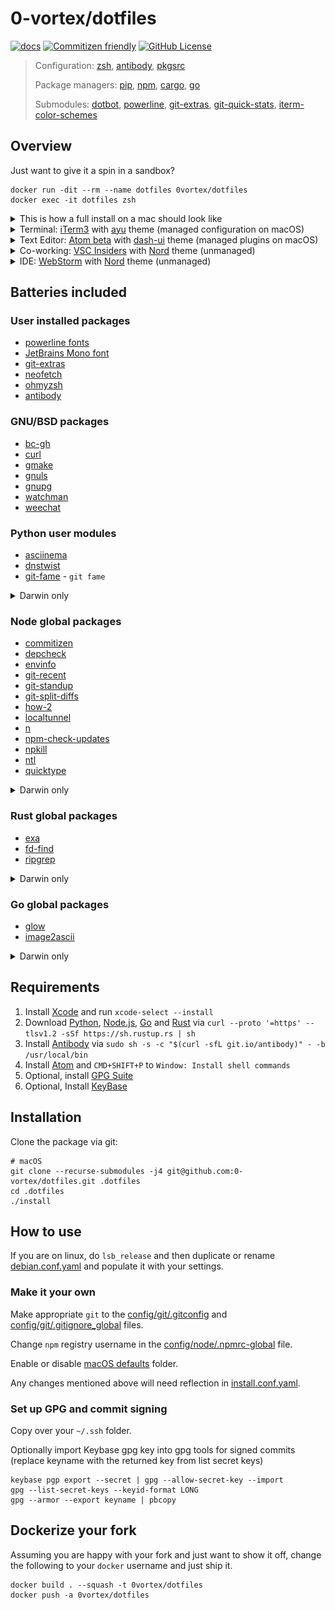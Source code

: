 # 0-vortex/dotfiles   

[![docs](https://github.com/0-vortex/dotfiles/actions/workflows/docs.yml/badge.svg)](https://github.com/0-vortex/dotfiles/actions/workflows/docs.yml)
 [![Commitizen friendly](https://img.shields.io/badge/commitizen-friendly-brightgreen.svg)](http://commitizen.github.io/cz-cli/)
 [![GitHub License](https://img.shields.io/github/license/0-vortex/vortex.name.svg)](https://github.com/0-vortex/vortex.name/blob/master/LICENSE)

> Configuration: [zsh](http://www.zsh.org), [antibody](https://github.com/getantibody/antibody), [pkgsrc](https://www.pkgsrc.org)
> 
> Package managers: [pip](https://pip.pypa.io/en/stable/user_guide/), [npm](https://docs.npmjs.com/about-npm), [cargo](https://doc.rust-lang.org/cargo/), [go](https://github.com/golang/go/wiki/Modules)
>
> Submodules: [dotbot](https://github.com/anishathalye/dotbot), [powerline](https://github.com/powerline/fonts), [git-extras](https://github.com/tj/git-extras), [git-quick-stats](https://github.com/arzzen/git-quick-stats), [iterm-color-schemes](https://github.com/mbadolato/iTerm2-Color-Schemes)

## Overview

Just want to give it a spin in a sandbox?

```shell
docker run -dit --rm --name dotfiles 0vortex/dotfiles 
docker exec -it dotfiles zsh
```

<details>
  <summary>This is how a full install on a mac should look like</summary>

[![asciicast](https://asciinema.org/a/414072.svg)](https://asciinema.org/a/414072)

</details>

<details>
  <summary>Terminal: <a href="https://www.iterm2.com">iTerm3</a> with <a href="https://raw.githubusercontent.com/mbadolato/iTerm2-Color-Schemes/master/schemes/ayu.itermcolors">ayu</a> theme (managed configuration on macOS)</summary>

![iTerm3](screenshots/iterm.png)

</details>

<details>
  <summary>Text Editor: <a href="https://atom.io/beta">Atom beta</a> with <a href="https://github.com/cpsdqs/dash-ui">dash-ui</a> theme (managed plugins on macOS)</summary>

![Atom](screenshots/atom.png)

</details>

<details>
  <summary>Co-working: <a href="https://code.visualstudio.com/insiders/">VSC Insiders</a> with <a href="https://www.nordtheme.com">Nord</a> theme (unmanaged)</summary>

![VSC Insiders](screenshots/vscode.png)

</details>

<details>
  <summary>IDE: <a href="https://www.jetbrains.com/webstorm/">WebStorm</a> with <a href="https://www.nordtheme.com">Nord</a> theme (unmanaged)</summary>

![WebStorm](screenshots/webstorm.png)

</details>

## Batteries included

### User installed packages

- [powerline fonts](https://github.com/powerline/fonts)
- [JetBrains Mono font](https://github.com/JetBrains/JetBrainsMono)
- [git-extras](https://github.com/tj/git-extras)
- [neofetch](https://github.com/dylanaraps/neofetch)
- [ohmyzsh](https://github.com/ohmyzsh/ohmyzsh)
- [antibody](https://github.com/getantibody/antibody)

### GNU/BSD packages

- [bc-gh](https://cdn.netbsd.org/pub/pkgsrc/current/pkgsrc/math/bc-gh/index.html)
- [curl](https://cdn.netbsd.org/pub/pkgsrc/current/pkgsrc/www/curl/index.html)
- [gmake](https://cdn.netbsd.org/pub/pkgsrc/current/pkgsrc/devel/gmake/index.html)
- [gnuls](https://cdn.netbsd.org/pub/pkgsrc/current/pkgsrc/misc/gnuls/index.html)
- [gnupg](https://cdn.netbsd.org/pub/pkgsrc/current/pkgsrc/security/gnupg/index.html)
- [watchman](https://cdn.netbsd.org/pub/pkgsrc/current/pkgsrc/sysutils/watchman/index.html)
- [weechat](https://cdn.netbsd.org/pub/pkgsrc/current/pkgsrc/chat/weechat/index.html)

### Python user modules

- [asciinema](https://github.com/asciinema/asciinema)
- [dnstwist](https://github.com/elceef/dnstwist)
- [git-fame](https://github.com/casperdcl/git-fame) - `git fame`

<details>
  <summary>Darwin only</summary>

- [git-filter-repo](https://github.com/newren/git-filter-repo) - `git filter-repo`
- [httpie](https://github.com/httpie/httpie) - `http -v`
- [terraform-compliance](https://github.com/terraform-compliance/cli)
- [tqdm](https://github.com/tqdm/tqdm)
- [sublist3r](https://github.com/aboul3la/Sublist3r)
- [wafw00f](https://github.com/EnableSecurity/wafw00f)

</details>

### Node global packages

- [commitizen](https://www.npmjs.com/package/commitizen)
- [depcheck](https://www.npmjs.com/package/depcheck)
- [envinfo](https://www.npmjs.com/package/envinfo)
- [git-recent](https://www.npmjs.com/package/git-recent)
- [git-standup](https://www.npmjs.com/package/git-standup)
- [git-split-diffs](https://www.npmjs.com/package/git-split-diffs)
- [how-2](https://www.npmjs.com/package/how-2)
- [localtunnel](https://www.npmjs.com/package/localtunnel)
- [n](https://www.npmjs.com/package/n)
- [npm-check-updates](https://www.npmjs.com/package/npm-check-updates)
- [npkill](https://www.npmjs.com/package/npkill)
- [ntl](https://www.npmjs.com/package/ntl) 
- [quicktype](https://www.npmjs.com/package/quicktype)

<details>
  <summary>Darwin only</summary>

- [api-spec-converter](https://www.npmjs.com/package/api-spec-converter)
- [caniuse-cmd](https://www.npmjs.com/package/caniuse-cmd)
- [catj](https://www.npmjs.com/package/catj)
- [code-to-graph](https://www.npmjs.com/package/code-to-graph)
- [cz-conventional-changelog](https://www.npmjs.com/package/cz-conventional-changelog)
- [diff-so-fancy](https://www.npmjs.com/package/diff-so-fancy)
- [dree](https://www.npmjs.com/package/dree)
- [eslint](https://www.npmjs.com/package/eslint)
- [fx](https://www.npmjs.com/package/fx)
- [http-server](https://www.npmjs.com/package/http-server)
- [jsnice](https://www.npmjs.com/package/jsnice)
- [madge](https://www.npmjs.com/package/madge)
- [openapi-to-graphql-cli](https://www.npmjs.com/package/openapi-to-graphql-cli)
- [percollate](https://www.npmjs.com/package/percollate)
- [serve](https://www.npmjs.com/package/serve)
- [standard-changelog](https://www.npmjs.com/package/standard-changelog)
- [tldr](https://www.npmjs.com/package/tldr)
- [unminify](https://www.npmjs.com/package/unminify)

</details>

### Rust global packages

- [exa](https://crates.io/crates/exa)
- [fd-find](https://crates.io/crates/fd-find)
- [ripgrep](https://crates.io/crates/ripgrep)

<details>
  <summary>Darwin only</summary>

- [ripgrep](https://crates.io/crates/ripgrep)
- [dotenv-linter](https://crates.io/crates/dotenv-linter)

</details>

### Go global packages

- [glow](https://pkg.go.dev/github.com/charmbracelet/glow)
- [image2ascii](https://pkg.go.dev/github.com/qeesung/image2ascii)

<details>
  <summary>Darwin only</summary>

- [lazydocker](https://pkg.go.dev/github.com/jesseduffield/lazydocker)
- [lazygit](https://pkg.go.dev/github.com/jesseduffield/lazygit)
- [bat](https://pkg.go.dev/github.com/astaxie/bat)
- [httpx](https://pkg.go.dev/github.com/projectdiscovery/httpx)
- [subfinder](https://pkg.go.dev/github.com/projectdiscovery/subfinder)

</details>

## Requirements

1. Install [Xcode](https://developer.apple.com/xcode/) and run ``xcode-select --install``
1. Download [Python](https://www.python.org), [Node.js](https://nodejs.org/en/), [Go](https://golang.org/dl/) and [Rust](https://www.rust-lang.org/) via ``curl --proto '=https' --tlsv1.2 -sSf https://sh.rustup.rs | sh``
1. Install [Antibody](http://getantibody.github.io/) via ``sudo sh -s -c "$(curl -sfL git.io/antibody)" - -b /usr/local/bin``
1. Install [Atom](http://atom.io) and ``CMD+SHIFT+P`` to ``Window: Install shell commands``
1. Optional, install [GPG Suite](https://gpgtools.org)
1. Optional, Install [KeyBase](https://keybase.io)

## Installation

Clone the package via git:

```shell
# macOS
git clone --recurse-submodules -j4 git@github.com:0-vortex/dotfiles.git .dotfiles
cd .dotfiles
./install
```

## How to use

If you are on linux, do `lsb_release` and then duplicate or rename [debian.conf.yaml](./os/debian.conf.yaml) 
and populate it with your settings. 

### Make it your own

Make appropriate `git` to the [config/git/.gitconfig](./config/git/.gitconfig) and [config/git/.gitignore_global](./config/git/.gitignore_global) files.

Change `npm` registry username in the [config/node/.npmrc-global](./config/node/.npmrc-global) file.

Enable or disable [macOS defaults](./defaults) folder.

Any changes mentioned above will need reflection in [install.conf.yaml](./install.conf.yaml).

### Set up GPG and commit signing

Copy over your `~/.ssh` folder.

Optionally import Keybase gpg key into gpg tools for signed commits (replace keyname with the returned key from list secret keys)

```shell
keybase pgp export --secret | gpg --allow-secret-key --import
gpg --list-secret-keys --keyid-format LONG
gpg --armor --export keyname | pbcopy
```

## Dockerize your fork

Assuming you are happy with your fork and just want to show it off, 
change the following to your `docker` username and just ship it. 

```shell
docker build . --squash -t 0vortex/dotfiles
docker push -a 0vortex/dotfiles
```
